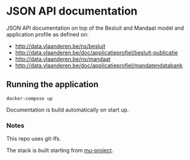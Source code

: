 # JSON API documentation

JSON API documentation on top of the Besluit and Mandaat model and application profile as defined on:
* http://data.vlaanderen.be/ns/besluit
* http://data.vlaanderen.be/doc/applicatieprofiel/besluit-publicatie
* http://data.vlaanderen.be/ns/mandaat
* http://data.vlaanderen.be/doc/applicatieprofiel/mandatendatabank

## Running the application
```
docker-compose up
```
Documentation is build automatically on start up.

### Notes
This repo uses git-lfs.


The stack is built starting from [mu-project](https://github.com/mu-semtech/mu-project).